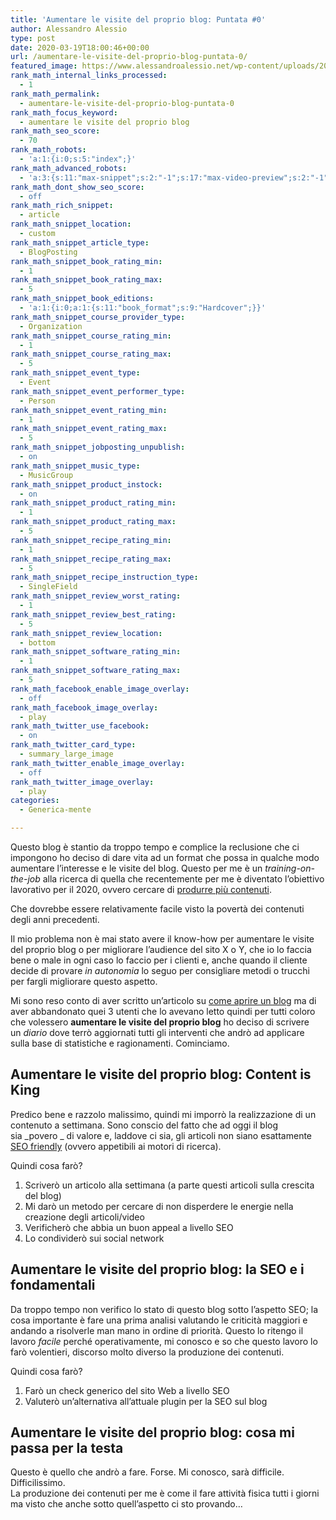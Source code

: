 ```yaml
---
title: 'Aumentare le visite del proprio blog: Puntata #0'
author: Alessandro Alessio
type: post
date: 2020-03-19T18:00:46+00:00
url: /aumentare-le-visite-del-proprio-blog-puntata-0/
featured_image: https://www.alessandroalessio.net/wp-content/uploads/2020/03/Aumentare_le_visite_del_proprio_Blog-253x146.png
rank_math_internal_links_processed:
  - 1
rank_math_permalink:
  - aumentare-le-visite-del-proprio-blog-puntata-0
rank_math_focus_keyword:
  - aumentare le visite del proprio blog
rank_math_seo_score:
  - 70
rank_math_robots:
  - 'a:1:{i:0;s:5:"index";}'
rank_math_advanced_robots:
  - 'a:3:{s:11:"max-snippet";s:2:"-1";s:17:"max-video-preview";s:2:"-1";s:17:"max-image-preview";s:5:"large";}'
rank_math_dont_show_seo_score:
  - off
rank_math_rich_snippet:
  - article
rank_math_snippet_location:
  - custom
rank_math_snippet_article_type:
  - BlogPosting
rank_math_snippet_book_rating_min:
  - 1
rank_math_snippet_book_rating_max:
  - 5
rank_math_snippet_book_editions:
  - 'a:1:{i:0;a:1:{s:11:"book_format";s:9:"Hardcover";}}'
rank_math_snippet_course_provider_type:
  - Organization
rank_math_snippet_course_rating_min:
  - 1
rank_math_snippet_course_rating_max:
  - 5
rank_math_snippet_event_type:
  - Event
rank_math_snippet_event_performer_type:
  - Person
rank_math_snippet_event_rating_min:
  - 1
rank_math_snippet_event_rating_max:
  - 5
rank_math_snippet_jobposting_unpublish:
  - on
rank_math_snippet_music_type:
  - MusicGroup
rank_math_snippet_product_instock:
  - on
rank_math_snippet_product_rating_min:
  - 1
rank_math_snippet_product_rating_max:
  - 5
rank_math_snippet_recipe_rating_min:
  - 1
rank_math_snippet_recipe_rating_max:
  - 5
rank_math_snippet_recipe_instruction_type:
  - SingleField
rank_math_snippet_review_worst_rating:
  - 1
rank_math_snippet_review_best_rating:
  - 5
rank_math_snippet_review_location:
  - bottom
rank_math_snippet_software_rating_min:
  - 1
rank_math_snippet_software_rating_max:
  - 5
rank_math_facebook_enable_image_overlay:
  - off
rank_math_facebook_image_overlay:
  - play
rank_math_twitter_use_facebook:
  - on
rank_math_twitter_card_type:
  - summary_large_image
rank_math_twitter_enable_image_overlay:
  - off
rank_math_twitter_image_overlay:
  - play
categories:
  - Generica-mente

---
```

Questo blog è stantio da troppo tempo e complice la reclusione che ci impongono ho deciso di dare vita ad un format che possa in qualche modo aumentare l&#8217;interesse e le visite del blog. Questo per me è un _training-on-the-job_ alla ricerca di quella che recentemente per me è diventato l&#8217;obiettivo lavorativo per il 2020, ovvero cercare di <span style="text-decoration: underline;">produrre più contenuti</span>.

Che dovrebbe essere relativamente facile visto la povertà dei contenuti degli anni precedenti.

Il mio problema non è mai stato avere il know-how per aumentare le visite del proprio blog o per migliorare l&#8217;audience del sito X o Y, che io lo faccia bene o male in ogni caso lo faccio per i clienti e, anche quando il cliente decide di provare _in autonomia_ lo seguo per consigliare metodi o trucchi per fargli migliorare questo aspetto.

Mi sono reso conto di aver scritto un&#8217;articolo su [come aprire un blog][1] ma di aver abbandonato quei 3 utenti che lo avevano letto quindi per tutti coloro che volessero **aumentare le visite del proprio blog** ho deciso di scrivere un _diario_ dove terrò aggiornati tutti gli interventi che andrò ad applicare sulla base di statistiche e ragionamenti. Cominciamo.

## Aumentare le visite del proprio blog: Content is King

Predico bene e razzolo malissimo, quindi mi imporrò la realizzazione di un contenuto a settimana. Sono conscio del fatto che ad oggi il blog sia _povero _ di valore e, laddove ci sia, gli articoli non siano esattamente <span style="text-decoration: underline;">SEO friendly</span> (ovvero appetibili ai motori di ricerca).

Quindi cosa farò?

  1. Scriverò un articolo alla settimana (a parte questi articoli sulla crescita del blog)
  2. Mi darò un metodo per cercare di non disperdere le energie nella creazione degli articoli/video
  3. Verificherò che abbia un buon appeal a livello SEO
  4. Lo condividerò sui social network

## Aumentare le visite del proprio blog: la SEO e i fondamentali

Da troppo tempo non verifico lo stato di questo blog sotto l&#8217;aspetto SEO; la cosa importante è fare una prima analisi valutando le criticità maggiori e andando a risolverle man mano in ordine di priorità. Questo lo ritengo il lavoro _facile_ perché operativamente, mi conosco e so che questo lavoro lo farò volentieri, discorso molto diverso la produzione dei contenuti.

Quindi cosa farò?

  1. Farò un check generico del sito Web a livello SEO
  2. Valuterò un&#8217;alternativa all&#8217;attuale plugin per la SEO sul blog

## Aumentare le visite del proprio blog: cosa mi passa per la testa

Questo è quello che andrò a fare. Forse. Mi conosco, sarà difficile. Difficilissimo.  
La produzione dei contenuti per me è come il fare attività fisica tutti i giorni ma visto che anche sotto quell&#8217;aspetto ci sto provando&#8230;

 [1]: https://www.alessandroalessio.net/come-creare-un-blog-gratuitamente/